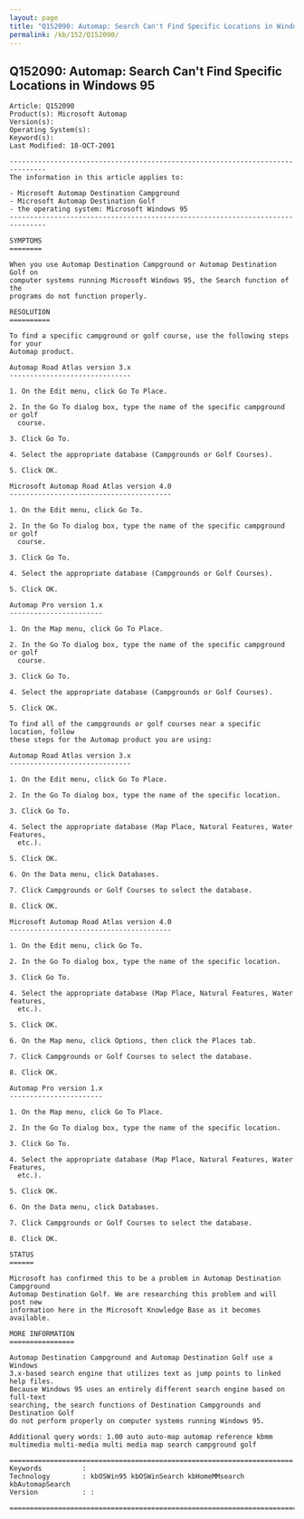 ```yaml
---
layout: page
title: "Q152090: Automap: Search Can't Find Specific Locations in Windows 95"
permalink: /kb/152/Q152090/
---
```


## Q152090: Automap: Search Can't Find Specific Locations in Windows 95

	Article: Q152090
	Product(s): Microsoft Automap
	Version(s): 
	Operating System(s): 
	Keyword(s): 
	Last Modified: 18-OCT-2001
	
	-------------------------------------------------------------------------------
	The information in this article applies to:
	
	- Microsoft Automap Destination Campground 
	- Microsoft Automap Destination Golf 
	- the operating system: Microsoft Windows 95 
	-------------------------------------------------------------------------------
	
	SYMPTOMS
	========
	
	When you use Automap Destination Campground or Automap Destination Golf on
	computer systems running Microsoft Windows 95, the Search function of the
	programs do not function properly.
	
	RESOLUTION
	==========
	
	To find a specific campground or golf course, use the following steps for your
	Automap product.
	
	Automap Road Atlas version 3.x
	------------------------------
	
	1. On the Edit menu, click Go To Place.
	
	2. In the Go To dialog box, type the name of the specific campground or golf
	  course.
	
	3. Click Go To.
	
	4. Select the appropriate database (Campgrounds or Golf Courses).
	
	5. Click OK.
	
	Microsoft Automap Road Atlas version 4.0
	----------------------------------------
	
	1. On the Edit menu, click Go To.
	
	2. In the Go To dialog box, type the name of the specific campground or golf
	  course.
	
	3. Click Go To.
	
	4. Select the appropriate database (Campgrounds or Golf Courses).
	
	5. Click OK.
	
	Automap Pro version 1.x
	-----------------------
	
	1. On the Map menu, click Go To Place.
	
	2. In the Go To dialog box, type the name of the specific campground or golf
	  course.
	
	3. Click Go To.
	
	4. Select the appropriate database (Campgrounds or Golf Courses).
	
	5. Click OK.
	
	To find all of the campgrounds or golf courses near a specific location, follow
	these steps for the Automap product you are using:
	
	Automap Road Atlas version 3.x
	------------------------------
	
	1. On the Edit menu, click Go To Place.
	
	2. In the Go To dialog box, type the name of the specific location.
	
	3. Click Go To.
	
	4. Select the appropriate database (Map Place, Natural Features, Water Features,
	  etc.).
	
	5. Click OK.
	
	6. On the Data menu, click Databases.
	
	7. Click Campgrounds or Golf Courses to select the database.
	
	8. Click OK.
	
	Microsoft Automap Road Atlas version 4.0
	----------------------------------------
	
	1. On the Edit menu, click Go To.
	
	2. In the Go To dialog box, type the name of the specific location.
	
	3. Click Go To.
	
	4. Select the appropriate database (Map Place, Natural Features, Water features,
	  etc.).
	
	5. Click OK.
	
	6. On the Map menu, click Options, then click the Places tab.
	
	7. Click Campgrounds or Golf Courses to select the database.
	
	8. Click OK.
	
	Automap Pro version 1.x
	-----------------------
	
	1. On the Map menu, click Go To Place.
	
	2. In the Go To dialog box, type the name of the specific location.
	
	3. Click Go To.
	
	4. Select the appropriate database (Map Place, Natural Features, Water Features,
	  etc.).
	
	5. Click OK.
	
	6. On the Data menu, click Databases.
	
	7. Click Campgrounds or Golf Courses to select the database.
	
	8. Click OK.
	
	STATUS
	======
	
	Microsoft has confirmed this to be a problem in Automap Destination Campground
	Automap Destination Golf. We are researching this problem and will post new
	information here in the Microsoft Knowledge Base as it becomes available.
	
	MORE INFORMATION
	================
	
	Automap Destination Campground and Automap Destination Golf use a Windows
	3.x-based search engine that utilizes text as jump points to linked help files.
	Because Windows 95 uses an entirely different search engine based on full-text
	searching, the search functions of Destination Campgrounds and Destination Golf
	do not perform properly on computer systems running Windows 95.
	
	Additional query words: 1.00 auto auto-map automap reference kbmm multimedia multi-media multi media map search campground golf
	
	======================================================================
	Keywords          :  
	Technology        : kbOSWin95 kbOSWinSearch kbHomeMMsearch kbAutomapSearch
	Version           : :
	
	=============================================================================
	
